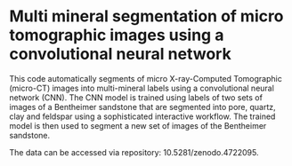 # Multi mineral segmentation of micro tomographic images using a convolutional neural network

This code automatically segments of micro X-ray-Computed Tomographic (micro-CT) images into multi-mineral labels using a convolutional neural network (CNN).
The CNN model is trained using labels of two sets of images of a Bentheimer sandstone that are segmented into pore, quartz, clay and feldspar using a sophisticated interactive workflow. 
The trained model is then used to segment a new set of images of the Bentheimer sandstone.

The data can be accessed via repository: 10.5281/zenodo.4722095.
